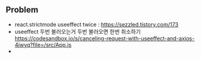 ## Problem
- react.strictmode useeffect twice : https://sezzled.tistory.com/173
- useeffect 두번 불러오는거 두번 불러오면 한번 취소하기 https://codesandbox.io/s/canceling-request-with-useeffect-and-axios-4jwyq?file=/src/App.js  
- 